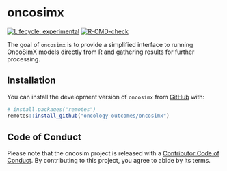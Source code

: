 
# oncosimx

<!-- badges: start -->

[![Lifecycle:
experimental](https://img.shields.io/badge/lifecycle-experimental-orange.svg)](https://lifecycle.r-lib.org/articles/stages.html#experimental)
[![R-CMD-check](https://github.com/oncology-outcomes/oncosimx/actions/workflows/R-CMD-check.yaml/badge.svg)](https://github.com/oncology-outcomes/oncosimx/actions/workflows/R-CMD-check.yaml)
<!-- badges: end -->

The goal of `oncosimx` is to provide a simplified interface to running
OncoSimX models directly from R and gathering results for further
processing.

## Installation

You can install the development version of `oncosimx` from
[GitHub](https://github.com/) with:

``` r
# install.packages("remotes")
remotes::install_github("oncology-outcomes/oncosimx")
```

## Code of Conduct

Please note that the oncosim project is released with a [Contributor
Code of
Conduct](https://contributor-covenant.org/version/2/1/CODE_OF_CONDUCT.html).
By contributing to this project, you agree to abide by its terms.
